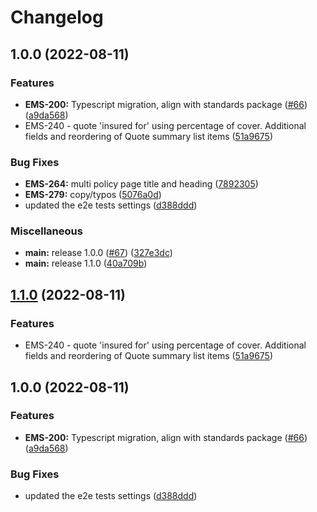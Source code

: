 # Changelog

## 1.0.0 (2022-08-11)


### Features

* **EMS-200:** Typescript migration, align with standards package ([#66](https://github.com/UK-Export-Finance/exip/issues/66)) ([a9da568](https://github.com/UK-Export-Finance/exip/commit/a9da56897e0ce8f8ab320b605e2f4d694bdff0ab))
* EMS-240 - quote 'insured for' using percentage of cover. Additional fields and reordering of Quote summary list items ([51a9675](https://github.com/UK-Export-Finance/exip/commit/51a9675105cdfcde2e83f2756413e92aa244957e))


### Bug Fixes

* **EMS-264:** multi policy page title and heading ([7892305](https://github.com/UK-Export-Finance/exip/commit/7892305967860e43ac36093d6f5b7ee4455c68e4))
* **EMS-279:** copy/typos ([5076a0d](https://github.com/UK-Export-Finance/exip/commit/5076a0dfb4806f13f4fffcdf12be6fcf96bfbd51))
* updated the e2e tests settings ([d388ddd](https://github.com/UK-Export-Finance/exip/commit/d388ddd220fc7744221aca581306740d9c6a504a))


### Miscellaneous

* **main:** release 1.0.0 ([#67](https://github.com/UK-Export-Finance/exip/issues/67)) ([327e3dc](https://github.com/UK-Export-Finance/exip/commit/327e3dcfac30d06a83df7681d258bdb2958b5ceb))
* **main:** release 1.1.0 ([40a709b](https://github.com/UK-Export-Finance/exip/commit/40a709b76d6caae8d104e479c5f095b855bd15d4))

## [1.1.0](https://github.com/UK-Export-Finance/exip/compare/v1.0.0...v1.1.0) (2022-08-11)


### Features

* EMS-240 - quote 'insured for' using percentage of cover. Additional fields and reordering of Quote summary list items ([51a9675](https://github.com/UK-Export-Finance/exip/commit/51a9675105cdfcde2e83f2756413e92aa244957e))

## 1.0.0 (2022-08-11)


### Features

* **EMS-200:** Typescript migration, align with standards package ([#66](https://github.com/UK-Export-Finance/exip/issues/66)) ([a9da568](https://github.com/UK-Export-Finance/exip/commit/a9da56897e0ce8f8ab320b605e2f4d694bdff0ab))


### Bug Fixes

* updated the e2e tests settings ([d388ddd](https://github.com/UK-Export-Finance/exip/commit/d388ddd220fc7744221aca581306740d9c6a504a))
